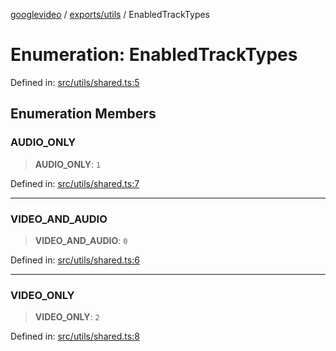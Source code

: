 [googlevideo](../../../README.md) / [exports/utils](../README.md) / EnabledTrackTypes

# Enumeration: EnabledTrackTypes

Defined in: [src/utils/shared.ts:5](https://github.com/LuanRT/googlevideo/blob/d9eb9db82e3516a9a277a77a3d25342e9c5bf127/src/utils/shared.ts#L5)

## Enumeration Members

### AUDIO\_ONLY

> **AUDIO\_ONLY**: `1`

Defined in: [src/utils/shared.ts:7](https://github.com/LuanRT/googlevideo/blob/d9eb9db82e3516a9a277a77a3d25342e9c5bf127/src/utils/shared.ts#L7)

***

### VIDEO\_AND\_AUDIO

> **VIDEO\_AND\_AUDIO**: `0`

Defined in: [src/utils/shared.ts:6](https://github.com/LuanRT/googlevideo/blob/d9eb9db82e3516a9a277a77a3d25342e9c5bf127/src/utils/shared.ts#L6)

***

### VIDEO\_ONLY

> **VIDEO\_ONLY**: `2`

Defined in: [src/utils/shared.ts:8](https://github.com/LuanRT/googlevideo/blob/d9eb9db82e3516a9a277a77a3d25342e9c5bf127/src/utils/shared.ts#L8)
